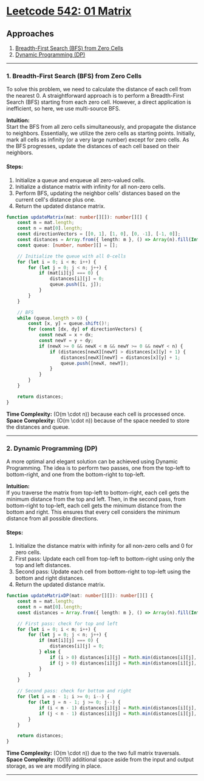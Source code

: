 # [Leetcode 542: 01 Matrix](https://leetcode.com/problems/01-matrix/)

## Approaches
1. [Breadth-First Search (BFS) from Zero Cells](#bfs)
2. [Dynamic Programming (DP)](#dp)

---

### 1. Breadth-First Search (BFS) from Zero Cells

To solve this problem, we need to calculate the distance of each cell from the nearest 0. A straightforward approach is to perform a Breadth-First Search (BFS) starting from each zero cell. However, a direct application is inefficient, so here, we use multi-source BFS.

**Intuition:**  
Start the BFS from all zero cells simultaneously, and propagate the distance to neighbors. Essentially, we utilize the zero cells as starting points. Initially, mark all cells as infinity (or a very large number) except for zero cells. As the BFS progresses, update the distances of each cell based on their neighbors.

#### Steps:
1. Initialize a queue and enqueue all zero-valued cells.
2. Initialize a distance matrix with infinity for all non-zero cells.
3. Perform BFS, updating the neighbor cells' distances based on the current cell's distance plus one.
4. Return the updated distance matrix.

```typescript
function updateMatrix(mat: number[][]): number[][] {
    const m = mat.length;
    const n = mat[0].length;
    const directionVectors = [[0, 1], [1, 0], [0, -1], [-1, 0]];
    const distances = Array.from({ length: m }, () => Array(n).fill(Infinity));
    const queue: [number, number][] = [];

    // Initialize the queue with all 0-cells
    for (let i = 0; i < m; i++) {
        for (let j = 0; j < n; j++) {
            if (mat[i][j] === 0) {
                distances[i][j] = 0;
                queue.push([i, j]);
            }
        }
    }

    // BFS
    while (queue.length > 0) {
        const [x, y] = queue.shift()!;
        for (const [dx, dy] of directionVectors) {
            const newX = x + dx;
            const newY = y + dy;
            if (newX >= 0 && newX < m && newY >= 0 && newY < n) {
                if (distances[newX][newY] > distances[x][y] + 1) {
                    distances[newX][newY] = distances[x][y] + 1;
                    queue.push([newX, newY]);
                }
            }
        }
    }

    return distances;
}
```

**Time Complexity:** \(O(m \cdot n)\) because each cell is processed once.  
**Space Complexity:** \(O(m \cdot n)\) because of the space needed to store the distances and queue.

---

### 2. Dynamic Programming (DP)

A more optimal and elegant solution can be achieved using Dynamic Programming. The idea is to perform two passes, one from the top-left to bottom-right, and one from the bottom-right to top-left.

**Intuition:**  
If you traverse the matrix from top-left to bottom-right, each cell gets the minimum distance from the top and left. Then, in the second pass, from bottom-right to top-left, each cell gets the minimum distance from the bottom and right. This ensures that every cell considers the minimum distance from all possible directions.

#### Steps:
1. Initialize the distance matrix with infinity for all non-zero cells and 0 for zero cells.
2. First pass: Update each cell from top-left to bottom-right using only the top and left distances.
3. Second pass: Update each cell from bottom-right to top-left using the bottom and right distances.
4. Return the updated distance matrix.

```typescript
function updateMatrixDP(mat: number[][]): number[][] {
    const m = mat.length;
    const n = mat[0].length;
    const distances = Array.from({ length: m }, () => Array(n).fill(Infinity));

    // First pass: check for top and left
    for (let i = 0; i < m; i++) {
        for (let j = 0; j < n; j++) {
            if (mat[i][j] === 0) {
                distances[i][j] = 0;
            } else {
                if (i > 0) distances[i][j] = Math.min(distances[i][j], distances[i - 1][j] + 1);
                if (j > 0) distances[i][j] = Math.min(distances[i][j], distances[i][j - 1] + 1);
            }
        }
    }

    // Second pass: check for bottom and right
    for (let i = m - 1; i >= 0; i--) {
        for (let j = n - 1; j >= 0; j--) {
            if (i < m - 1) distances[i][j] = Math.min(distances[i][j], distances[i + 1][j] + 1);
            if (j < n - 1) distances[i][j] = Math.min(distances[i][j], distances[i][j + 1] + 1);
        }
    }

    return distances;
}
```

**Time Complexity:** \(O(m \cdot n)\) due to the two full matrix traversals.  
**Space Complexity:** \(O(1)\) additional space aside from the input and output storage, as we are modifying in place.

---

